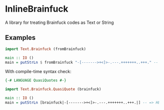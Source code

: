 # InlineBrainfuck
A library for treating Brainfuck codes as Text or String

## Examples
```haskell
import Text.Brainfuck (fromBrainfuck)

main :: IO ()
main = putStrLn $ fromBrainfuck "-[------->+<]>-.---.+++++++..+++." -- => HELLO
```
With compile-time syntax check:
```haskell
{-# LANGUAGE QuasiQuotes #-}

import Text.Brainfuck.QuasiQuote (brainfuck)

main :: IO ()
main = putStrLn [brainfuck|-[------->+<]>-.---.+++++++..+++.|] -- => HELLO

